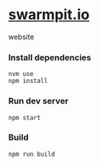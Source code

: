 # [swarmpit.io](http://swarmpit.io)

website

### Install dependencies

```
nvm use
npm install
```

### Run dev server

```
npm start
```

### Build

```
npm run build
```
